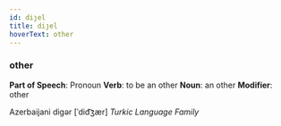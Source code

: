 ```yaml
---
id: diȷel
title: diȷel
hoverText: other
---
```


### other

**Part of Speech**: Pronoun
**Verb**: to be an other
**Noun**: an other
**Modifier**: other

Azerbaijani digər [ˈdid͡ʒær]
*Turkic Language Family*